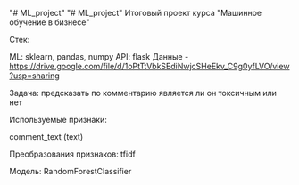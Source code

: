 "# ML_project" 
"# ML_project" 
Итоговый проект курса "Машинное обучение в бизнесе"

Стек:

ML: sklearn, pandas, numpy API: flask
Данные  - https://drive.google.com/file/d/1oPtTtVbkSEdiNwjcSHeEkv_C9g0yfLVO/view?usp=sharing

Задача: предсказать по комментарию является ли он токсичным или нет

Используемые признаки:

comment_text (text)

Преобразования признаков: tfidf

Модель: RandomForestClassifier